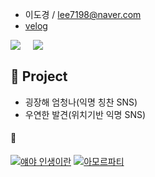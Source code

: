 - 이도경 / lee7198@naver.com
- [velog](https://velog.io/@lee7198)

<div style="display: flex;">
  <a href="https://github.com/lee7198">
      <img 
          src="https://github-readme-stats.vercel.app/api?username=lee7198&hide=stars&border_radius=8"/>
  </a>
  <span>&nbsp&nbsp&nbsp&nbsp&nbsp</span>
  <a href="https://solved.ac/lee7198">
      <img 
          src="http://mazassumnida.wtf/api/generate_badge?boj=lee7198"/>
  </a>
</div>

## **🌱 Project**
- 굉장해 엄청나(익명 칭찬 SNS)
- 우연한 발견(위치기반 익명 SNS)


#### 👀

[![얘야 인생이란](http://img.youtube.com/vi/3JvPUzfhq6A/0.jpg)](http://www.youtube.com/watch?v=3JvPUzfhq6A "얘야 인생이란")
[![아모르파티](http://img.youtube.com/vi/odlvubNDlY0/0.jpg)](http://www.youtube.com/watch?v=odlvubNDlY0 "아모르파티")
	
